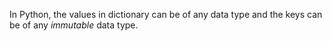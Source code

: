 In Python, the values in dictionary can be of any data type and the keys can be of any *immutable* data type.